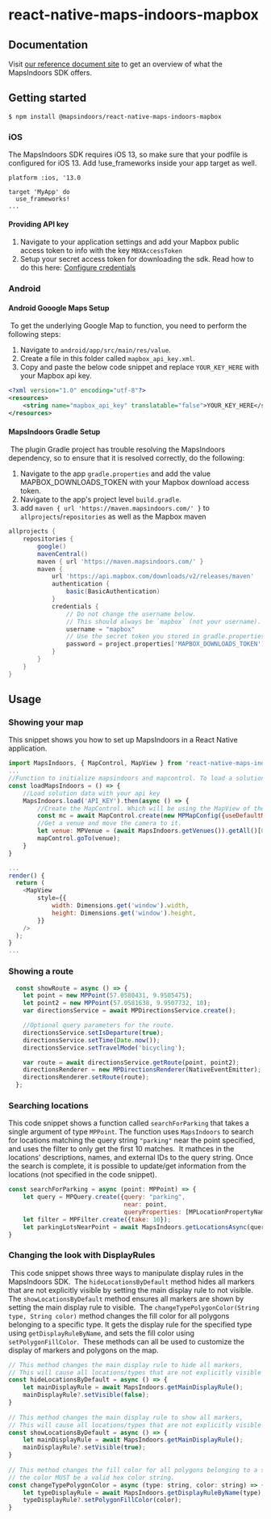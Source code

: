 # react-native-maps-indoors-mapbox

## Documentation

Visit [our reference document site](https://app.mapsindoors.com/mapsindoors/reference/react-native/mapbox/1.0.3/index.html) to get an overview of what the MapsIndoors SDK offers.

## Getting started

`$ npm install @mapsindoors/react-native-maps-indoors-mapbox`

### iOS

The MapsIndoors SDK requires iOS 13, so make sure that your podfile is configured for iOS 13.
Add !use_frameworks inside your app target as well.

```pod
platform :ios, '13.0

target 'MyApp' do
  use_frameworks!
...
```

#### Providing API key

1. Navigate to your application settings and add your Mapbox public access token to info with the key `MBXAccessToken`
2. Setup your secret access token for downloading the sdk. Read how to do this here: [Configure credentials](https://docs.mapbox.com/ios/maps/guides/install/#configure-credentials)

### Android

#### Android Gooogle Maps Setup

​
To get the underlying Google Map to function, you need to perform the following steps:
​

1. Navigate to `android/app/src/main/res/value`.
2. Create a file in this folder called `mapbox_api_key.xml`.
3. Copy and paste the below code snippet and replace `YOUR_KEY_HERE` with your Mapbox api key.
​

```xml
<?xml version="1.0" encoding="utf-8"?>
<resources>
    <string name="mapbox_api_key" translatable="false">YOUR_KEY_HERE</string>
</resources>
```

#### MapsIndoors Gradle Setup

​
The plugin Gradle project has trouble resolving the MapsIndoors dependency, so to ensure that it is resolved correctly, do the following:

1. Navigate to the app `gradle.properties` and add the value MAPBOX_DOWNLOADS_TOKEN with your Mapbox download access token.
2. Navigate to the app's project level `build.gradle`.
3. add `maven { url 'https://maven.mapsindoors.com/' }` to `allprojects`/`repositories` as well as the Mapbox maven
​

```groovy
allprojects {
    repositories {
        google()
        mavenCentral()
        maven { url 'https://maven.mapsindoors.com/' }
        maven {
            url 'https://api.mapbox.com/downloads/v2/releases/maven'
            authentication {
                basic(BasicAuthentication)
            }
            credentials {
                // Do not change the username below.
                // This should always be `mapbox` (not your username).
                username = "mapbox"
                // Use the secret token you stored in gradle.properties as the password
                password = project.properties['MAPBOX_DOWNLOADS_TOKEN'] ?: ""
            }
        }
    }
}
```

## Usage

### Showing your map

This snippet shows you how to set up MapsIndoors in a React Native application.

```javascript
import MapsIndoors, { MapControl, MapView } from 'react-native-maps-indoors';
...
//Function to initialize mapsindoors and mapcontrol. To load a solution and show data onto the map.
const loadMapsIndoors = () => {
    //Load solution data with your api key
    MapsIndoors.load('API_KEY').then(async () => {
        //Create the MapControl. Which will be using the MapView of the component.
        const mc = await MapControl.create(new MPMapConfig({useDefaultMapsIndoorsStyle: true}), NativeEventEmitter);
        //Get a venue and move the camera to it.
        let venue: MPVenue = (await MapsIndoors.getVenues()).getAll()[0];
        mapControl.goTo(venue);
    }
}

...
render() {
  return (
    <MapView
        style={{
            width: Dimensions.get('window').width,
            height: Dimensions.get('window').height,
        }}
    />
  );
}
...
```

### Showing a route

```javascript
  const showRoute = async () => {
    let point = new MPPoint(57.0580431, 9.9505475);
    let point2 = new MPPoint(57.0581638, 9.9507732, 10);
    var directionsService = await MPDirectionsService.create();

    //Optional query parameters for the route.
    directionsService.setIsDeparture(true);
    directionsService.setTime(Date.now());
    directionsService.setTravelMode('bicycling');

    var route = await directionsService.getRoute(point, point2);
    directionsRenderer = new MPDirectionsRenderer(NativeEventEmitter);
    directionsRenderer.setRoute(route);
  };
```

### Searching locations

This code snippet shows a function called `searchForParking` that takes a single argument of type `MPPoint`. The function uses `MapsIndoors` to search for locations matching the query string `"parking"` near the point specified, and uses the filter to only get the first 10 matches.
​
It mathces in the locations' descriptions, names, and external IDs to the query string. Once the search is complete, it is possible to update/get information from the locations (not specified in the code snippet).

```javascript
const searchForParking = async (point: MPPoint) => {
    let query = MPQuery.create({query: "parking",
                                near: point,
                                queryProperties: [MPLocationPropertyNames.description, MPLocationPropertyNames.name, MPLocationPropertyNames.externalId]});
    let filter = MPFilter.create({take: 10});
    let parkingLotsNearPoint = await MapsIndoors.getLocationsAsync(query, filter);
}
```

### Changing the look with DisplayRules

​
This code snippet shows three ways to manipulate display rules in the MapsIndoors SDK.
​
The `hideLocationsByDefault` method hides all markers that are not explicitly visible by setting the main display rule to not visible.
​
The `showLocationsByDefault` method ensures all markers are shown by setting the main display rule to visible.
​
The `changeTypePolygonColor(String type, String color)` method changes the fill color for all polygons belonging to a specific type. It gets the display rule for the specified type using `getDisplayRuleByName`, and sets the fill color using `setPolygonFillColor`.
​
These methods can all be used to customize the display of markers and polygons on the map.
​

```javascript
// This method changes the main display rule to hide all markers,
// This will cause all locations/types that are not explicitly visible to be hidden.
const hideLocationsByDefault = async () => {
    let mainDisplayRule = await MapsIndoors.getMainDisplayRule();
    mainDisplayRule?.setVisible(false);
}
​
// This method changes the main display rule to show all markers,
// This will cause all locations/types that are not explicitly visible to be shown.
const showLocationsByDefault = async () => {
    let mainDisplayRule = await MapsIndoors.getMainDisplayRule();
    mainDisplayRule?.setVisible(true);
}
​
// This method changes the fill color for all polygons belonging to a specific [type]
// the color MUST be a valid hex color string.
const changeTypePolygonColor = async (type: string, color: string) => {
    let typeDisplayRule = await MapsIndoors.getDisplayRuleByName(type);
    typeDisplayRule?.setPolygonFillColor(color);
}
```
